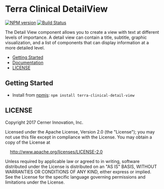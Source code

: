 # Terra Clinical DetailView


[![NPM version](http://img.shields.io/npm/v/terra-clinical-detail-view.svg)](https://www.npmjs.org/package/terra-clinical-detail-view)
[![Build Status](https://travis-ci.org/cerner/terra-clinical.svg?branch=master)](https://travis-ci.org/cerner/terra-clinical)

The Detail View component allows you to create a view with text at different levels of importance. A detail view can contain a title, subtitle, graphic visualization, and a list of components that can display information at a more detailed level.

- [Getting Started](#getting-started)
- [Documentation](https://github.com/cerner/terra-clinical/tree/master/packages/terra-clinical-detail-view/docs)
- [LICENSE](#license)

## Getting Started

- Install from [npmjs](https://www.npmjs.com): `npm install terra-clinical-detail-view`

## LICENSE

Copyright 2017 Cerner Innovation, Inc.

Licensed under the Apache License, Version 2.0 (the "License"); you may not use this file except in compliance with the License. You may obtain a copy of the License at

&nbsp;&nbsp;&nbsp;&nbsp;http://www.apache.org/licenses/LICENSE-2.0

Unless required by applicable law or agreed to in writing, software distributed under the License is distributed on an "AS IS" BASIS, WITHOUT WARRANTIES OR CONDITIONS OF ANY KIND, either express or implied. See the License for the specific language governing permissions and limitations under the License.
